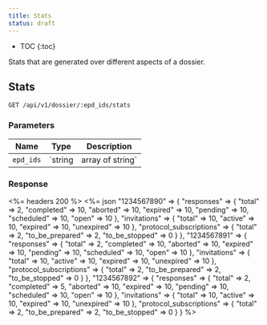 ```yaml
---
title: Stats
status: draft
---
```


* TOC
{:toc}

Stats that are generated over different aspects of a dossier.

## Stats

    GET /api/v1/dossier/:epd_ids/stats

### Parameters

Name | Type | Description
-----|------|--------------
`epd_ids` | `string|array of string` | **Required**. Unique identifier for the patient which requires stats. Multiple epd_ids are allowed and must be comma-separated, for example `1234567890,1234567891,1234567892` will return stats for three dossiers if they exist.

### Response

<%= headers 200 %>
<%= json "1234567890" =>
  {
    "responses" => {
      "total" => 2,
      "completed" => 10,
      "aborted" => 10,
      "expired" => 10,
      "pending" => 10,
      "scheduled" => 10,
      "open" => 10
    },
    "invitations" => {
      "total"     => 10,
      "active"    => 10,
      "expired"   => 10,
      "unexpired" => 10
    },
    "protocol_subscriptions" => {
      "total"          => 2,
      "to_be_prepared" => 2,
      "to_be_stopped"  => 0
    }
  },
  "1234567891" =>
  {
    "responses" => {
      "total" => 2,
      "completed" => 10,
      "aborted" => 10,
      "expired" => 10,
      "pending" => 10,
      "scheduled" => 10,
      "open" => 10
    },
    "invitations" => {
      "total"     => 10,
      "active"    => 10,
      "expired"   => 10,
      "unexpired" => 10
    },
    "protocol_subscriptions" => {
      "total"          => 2,
      "to_be_prepared" => 2,
      "to_be_stopped"  => 0
    }
  },
  "1234567892" =>
  {
    "responses" => {
      "total" => 2,
      "completed" => 5,
      "aborted" => 10,
      "expired" => 10,
      "pending" => 10,
      "scheduled" => 10,
      "open" => 10
    },
    "invitations" => {
      "total"     => 10,
      "active"    => 10,
      "expired"   => 10,
      "unexpired" => 10
    },
    "protocol_subscriptions" => {
      "total"          => 2,
      "to_be_prepared" => 2,
      "to_be_stopped"  => 0
    }
  }
%>
